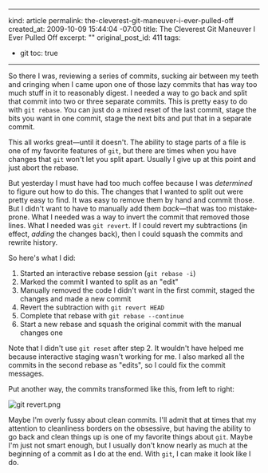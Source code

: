 ----- 
kind: article
permalink: the-cleverest-git-maneuver-i-ever-pulled-off
created_at: 2009-10-09 15:44:04 -07:00
title: The Cleverest Git Maneuver I Ever Pulled Off
excerpt: ""
original_post_id: 411
tags: 
- git
toc: true
-----
So there I was, reviewing a series of commits, sucking air between my teeth and cringing when I came upon one of those lazy commits that has way too much stuff in it to reasonably digest. I needed a way to go back and split that commit into two or three separate commits. This is pretty easy to do with `git rebase`. You can just do a mixed reset of the last commit, stage the bits you want in one commit, stage the next bits and put that in a separate commit.

This all works great&mdash;until it doesn't. The ability to stage parts of a file is one of my favorite features of `git`, but there are times when you have changes that `git` won't let you split apart. Usually I give up at this point and just abort the rebase. 

But yesterday I must have had too much coffee because I was _determined_ to figure out how to do this. The changes that I wanted to split out were pretty easy to find. It was easy to remove them by hand and commit those. But I didn't want to have to manually add them _back_&mdash;that was too mistake-prone. What I needed was a way to invert the commit that removed those lines. What I needed was `git revert`. If I could revert my subtractions (in effect, _adding_ the changes back), then I could squash the commits and rewrite history.

So here's what I did:
1.  Started an interactive rebase session (`git rebase -i`)
2.  Marked the commit I wanted to split as an "edit"
3.  Manually removed the code I didn't want in the first commit, staged the changes and made a new commit
4.  Revert the subtraction with `git revert HEAD`
5.  Complete that rebase with `git rebase --continue`
6.  Start a new rebase and squash the original commit with the manual changes one

Note that I didn't use `git reset` after step 2. It wouldn't have helped me because interactive staging wasn't working for me. I also marked all the commits in the second rebase as "edits", so I could fix the commit messages.

Put another way, the commits transformed like this, from left to right:

![git revert.png](/images/2009/10/git-revert.png)

Maybe I'm overly fussy about clean commits. I'll admit that at times that my attention to cleanliness borders on the obsessive, but having the ability to go back and clean things up is one of my favorite things about `git`. Maybe I'm just not smart enough, but I usually don't know nearly as much at the beginning of a commit as I do at the end. With `git`, I can make it look like I do.
